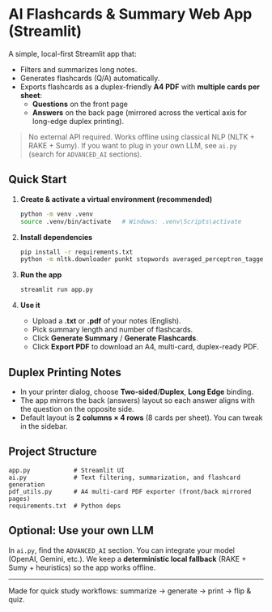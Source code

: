 
# AI Flashcards & Summary Web App (Streamlit)

A simple, local-first Streamlit app that:
- Filters and summarizes long notes.
- Generates flashcards (Q/A) automatically.
- Exports flashcards as a duplex-friendly **A4 PDF** with **multiple cards per sheet**:
  - **Questions** on the front page
  - **Answers** on the back page (mirrored across the vertical axis for long-edge duplex printing).

> No external API required. Works offline using classical NLP (NLTK + RAKE + Sumy).
> If you want to plug in your own LLM, see `ai.py` (search for `ADVANCED_AI` sections).

## Quick Start

1. **Create & activate a virtual environment (recommended)**
   ```bash
   python -m venv .venv
   source .venv/bin/activate   # Windows: .venv\Scripts\activate
   ```

2. **Install dependencies**
   ```bash
   pip install -r requirements.txt
   python -m nltk.downloader punkt stopwords averaged_perceptron_tagger
   ```

3. **Run the app**
   ```bash
   streamlit run app.py
   ```

4. **Use it**
   - Upload a **.txt** or **.pdf** of your notes (English).
   - Pick summary length and number of flashcards.
   - Click **Generate Summary** / **Generate Flashcards**.
   - Click **Export PDF** to download an A4, multi-card, duplex-ready PDF.

## Duplex Printing Notes

- In your printer dialog, choose **Two-sided**/**Duplex**, **Long Edge** binding.
- The app mirrors the back (answers) layout so each answer aligns with the question on the opposite side.
- Default layout is **2 columns × 4 rows** (8 cards per sheet). You can tweak in the sidebar.

## Project Structure

```
app.py            # Streamlit UI
ai.py             # Text filtering, summarization, and flashcard generation
pdf_utils.py      # A4 multi-card PDF exporter (front/back mirrored pages)
requirements.txt  # Python deps
```

## Optional: Use your own LLM

In `ai.py`, find the `ADVANCED_AI` section. You can integrate your model (OpenAI, Gemini, etc.).
We keep a **deterministic local fallback** (RAKE + Sumy + heuristics) so the app works offline.

---

Made for quick study workflows: summarize → generate → print → flip & quiz.
